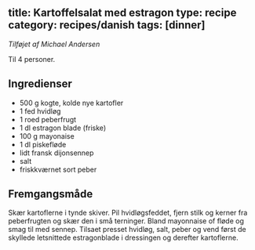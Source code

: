 title: Kartoffelsalat med estragon
type: recipe
category: recipes/danish
tags: [dinner]
---
*Tilføjet af Michael Andersen*

Til 4 personer.

Ingredienser
------------
  * 500 g kogte, kolde nye kartofler
  * 1 fed hvidløg
  * 1 roed peberfrugt
  * 1 dl estragon blade (friske)
  * 100 g mayonaise
  * 1 dl piskefløde
  * lidt fransk dijonsennep
  * salt
  * friskkværnet sort peber

Fremgangsmåde
-------------
Skær kartoflerne i tynde skiver. Pil hvidløgsfeddet, fjern stilk og
kerner fra peberfrugten og skær den i små terninger. Bland mayonnaise of fløde og smag til med sennep. Tilsaet presset hvidløg, salt, peber og vend først de skyllede letsnittede estragonblade i dressingen og derefter kartoflerne.
